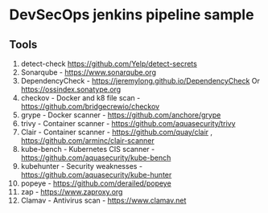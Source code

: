 # DevSecOps jenkins pipeline sample

## Tools

1. detect-check https://github.com/Yelp/detect-secrets
2. Sonarqube - https://www.sonarqube.org
3. DependencyCheck - https://jeremylong.github.io/DependencyCheck Or https://ossindex.sonatype.org
4. checkov - Docker and k8 file scan - https://github.com/bridgecrewio/checkov
5. grype - Docker scanner - https://github.com/anchore/grype
6. trivy - Container scanner - https://github.com/aquasecurity/trivy
7. Clair - Container scanner - https://github.com/quay/clair , https://github.com/arminc/clair-scanner
8. kube-bench - Kubernetes CIS scanner - https://github.com/aquasecurity/kube-bench
9. kubehunter - Security weaknesses -  https://github.com/aquasecurity/kube-hunter
10. popeye - https://github.com/derailed/popeye
11. zap - https://www.zaproxy.org
12. Clamav - Antivirus scan - https://www.clamav.net
